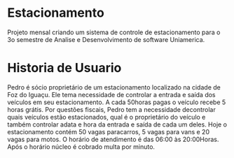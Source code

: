 # Estacionamento
Projeto mensal criando um sistema de controle de estacionamento para o 3o semestre de Analise e Desenvolvimento de software Uniamerica.

# Historia de Usuario
Pedro é sócio proprietário de um estacionamento localizado na cidade de Foz do Iguaçu. Ele tema necessidade de controlar a entrada e saída dos veículos em seu estacionamento. A cada 50horas pagas o veículo recebe 5 horas grátis. Por questões fiscais, Pedro tem a necessidade decontrolar quais veículos estão estacionados, qual é o proprietário do veículo e também controlar adata e hora da entrada e saída de cada um deles. Hoje o estacionamento contém 50 vagas paracarros, 5 vagas para vans e 20 vagas para motos. O horário de atendimento é das 06:00 às 20:00Horas. Após o horário núcleo é cobrado multa por minuto.

